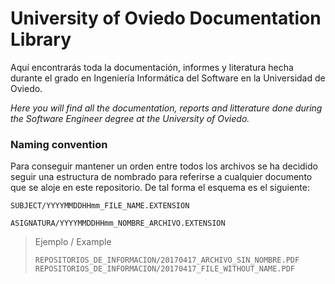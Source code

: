 # University of Oviedo Documentation Library

Aquí encontrarás toda la documentación, informes y literatura hecha durante el grado en Ingeniería Informática del Software en la Universidad de Oviedo.

*Here you will find all the documentation, reports and litterature done during the Software Engineer degree at the University of Oviedo.*

### Naming convention

Para conseguir mantener un orden entre todos los archivos se ha decidido seguir una estructura de nombrado para referirse a cualquier documento que se aloje en este repositorio. De tal forma el esquema es el siguiente:

`SUBJECT/YYYYMMDDHHmm_FILE_NAME.EXTENSION`
 
`ASIGNATURA/YYYYMMDDHHmm_NOMBRE_ARCHIVO.EXTENSION`

> Ejemplo / Example
>
> `REPOSITORIOS_DE_INFORMACION/20170417_ARCHIVO_SIN_NOMBRE.PDF`
> `REPOSITORIOS_DE_INFORMACION/20170417_FILE_WITHOUT_NAME.PDF`
